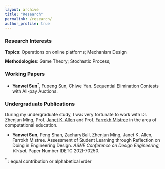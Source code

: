 ```yaml
---
layout: archive
title: "Research"
permalink: /research/
author_profile: true
---
```



### Research Interests

 **Topics**: Operations on online platforms; Mechanism Design

**Methodologies**: Game Theory; Stochastic Process; 





### Working Papers

- **Yanwei Sun**$^\ast$, Fupeng Sun, Chiwei Yan. Sequential Elimination Contests with All-pay Auctions. 

  

  

### Undergraduate Publications

During my undergraduate study, I was very fortunate to work with Dr. Zhenjun Ming, Prof. [Janet K. Allen](https://scholar.google.com/citations?user=oJNeHV0AAAAJ&hl=en) and Prof. [Farrokh Mistree](https://scholar.google.com/citations?user=l1N0Nj0AAAAJ&hl=en) in the area of computational education. 

- **Yanwei Sun**, Peng Shan, Zachary Ball, Zhenjun Ming, Janet K. Allen, Farrokh Mistree. Assessment of Student
  Learning through Reflection on Doing in Engineering Design. *ASME Conference on Design Engineering, Virtual*.
  Paper Number IDETC 2021-70250.  

  

$^\ast$ :  equal contribution or alphabetical order








